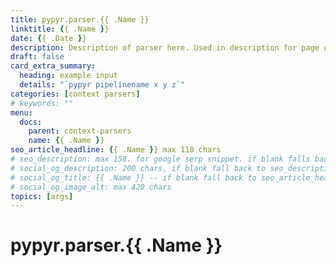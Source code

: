 ```yaml
---
title: pypyr.parser.{{ .Name }}
linktitle: {{ .Name }}
date: {{ .Date }}
description: Description of parser here. Used in description for page on website.
draft: false
card_extra_summary:
  heading: example input
  details: "`pypyr pipelinename x y z`"
categories: [context parsers]
# keywords: ""
menu:
  docs:
    parent: context-parsers
    name: {{ .Name }}
seo_article_headline: {{ .Name }} max 110 chars
# seo_description: max 158. for google serp snippet. if blank falls back to description.
# social_og_description: 200 chars, if blank fall back to seo_description then description
# social_og_title: {{ .Name }} -- if blank fall back to seo_article_headline > .Title. Max 70 chars
# social_og_image_alt: max 420 chars
topics: [args]
---
```

# pypyr.parser.{{ .Name }}
